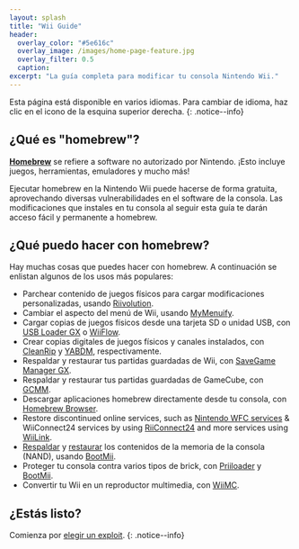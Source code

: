 ```yaml
---
layout: splash
title: "Wii Guide"
header:
  overlay_color: "#5e616c"
  overlay_image: /images/home-page-feature.jpg
  overlay_filter: 0.5
  caption:
excerpt: "La guía completa para modificar tu consola Nintendo Wii."
---
```


Esta página está disponible en varios idiomas. Para cambiar de idioma, haz clic en el icono de la esquina superior derecha.
{: .notice--info}

## ¿Qué es "homebrew"?

[**Homebrew**](https://es.wikipedia.org/wiki/Homebrew) se refiere a software no autorizado por Nintendo. ¡Esto incluye juegos, herramientas, emuladores y mucho más!

Ejecutar homebrew en la Nintendo Wii puede hacerse de forma gratuita, aprovechando diversas vulnerabilidades en el software de la consola. Las modificaciones que instales en tu consola al seguir esta guía te darán acceso fácil y permanente a homebrew.

## ¿Qué puedo hacer con homebrew?

Hay muchas cosas que puedes hacer con homebrew. A continuación se enlistan algunos de los usos más populares:

- Parchear contenido de juegos físicos para cargar modificaciones personalizadas, usando [Riivolution](riivolution).
- Cambiar el aspecto del menú de Wii, usando [MyMenuify](themes).
- Cargar copias de juegos físicos desde una tarjeta SD o unidad USB, con [USB Loader GX](usbloadergx) o [WiiFlow](wiiflow).
- Crear copias digitales de juegos físicos y canales instalados, con [CleanRip](/dump-games) y [YABDM](dump-wads), respectivamente.
- Respaldar y restaurar tus partidas guardadas de Wii, con [SaveGame Manager GX](https://wiidatabase.de/downloads/wii-tools/savegame-manager-gx-beta/).
- Respaldar y restaurar tus partidas guardadas de GameCube, con [GCMM](gcsaves).
- Descargar aplicaciones homebrew directamente desde tu consola, con [Homebrew Browser](hbb).
- Restore discontinued online services, such as [Nintendo WFC services](wiimmfi) & WiiConnect24 services by using [RiiConnect24](riiconnect24) and more services using [WiiLink](wiilink).
- [Respaldar](bootmii) y [restaurar](bootmiirecover) los contenidos de la memoria de la consola (NAND), usando [BootMii](hbc).
- Proteger tu consola contra varios tipos de brick, con [Priiloader](priiloader) y [BootMii](bootmii).
- Convertir tu Wii en un reproductor multimedia, con [WiiMC](https://oscwii.org/library/app/wiimc-ss).


## ¿Estás listo?

Comienza por [elegir un exploit](get-started).
{: .notice--info}
